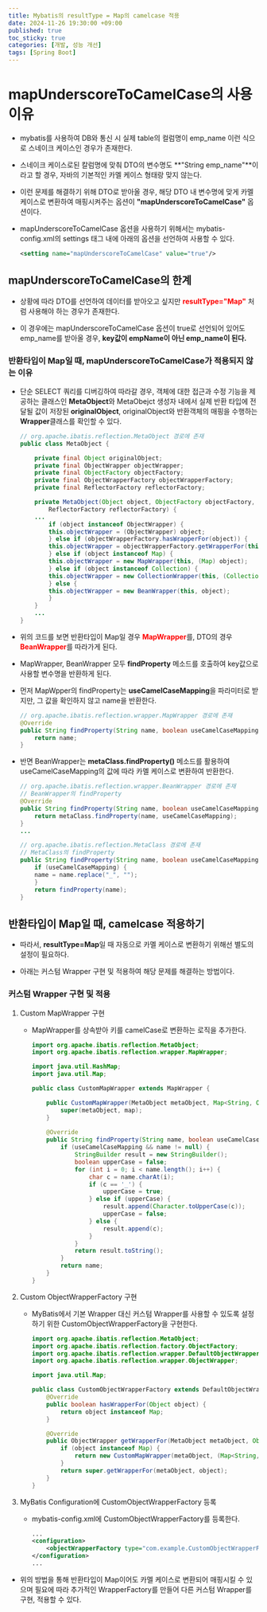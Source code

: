 ```yaml
---
title: Mybatis의 resultType = Map의 camelcase 적용 
date: 2024-11-26 19:30:00 +09:00
published: true
toc_sticky: true
categories: [개발, 성능 개선]
tags: [Spring Boot]
---
```


# mapUnderscoreToCamelCase의 사용 이유

- mybatis를 사용하여 DB와 통신 시 실제 table의 컬럼명이 emp_name 이런 식으로 스네이크 케이스인 경우가 존재한다.

- 스네이크 케이스로된 칼럼명에 맞춰 DTO의 변수명도 **"String emp_name"**이라고 할 경우, 자바의 기본적인 카멜 케이스 형태랑 맞지 않는다.

- 이런 문제를 해결하기 위해 DTO로 받아올 경우, 해당 DTO 내 변수명에 맞게 카멜 케이스로 변환하여 매핑시켜주는 옵션이 **"mapUnderscoreToCamelCase"** 옵션이다.

- mapUnderscoreToCamelCase 옵션을 사용하기 위해서는 mybatis-config.xml의 settings 태그 내에 아래의 옵션을 선언하여 사용할 수 있다.
    ```xml
    <setting name="mapUnderscoreToCamelCase" value="true"/>
    ```


## mapUnderscoreToCamelCase의 한계

- 상황에 따라 DTO를 선언하여 데이터를 받아오고 싶지만 <span style="color:red">**resultType="Map"**</span> 처럼 사용해야 하는 경우가 존재한다.

- 이 경우에는 mapUnderscoreToCamelCase 옵션이 true로 선언되어 있어도 emp_name를 받아올 경우, **key값이 empName이 아닌 emp_name이 된다.**


### 반환타입이 Map일 때, mapUnderscoreToCamelCase가 적용되지 않는 이유

- 단순 SELECT 쿼리를 디버깅하여 따라갈 경우, 객체에 대한 접근과 수정 기능을 제공하는 클래스인 **MetaObject**와 MetaObejct 생성자 내에서 실제 반환 타입에 전달될 값이 저장된 **originalObject**, originalObject와 반환객체의 매핑을 수행하는 **Wrapper**클래스를 확인할 수 있다.
    ```java
    // org.apache.ibatis.reflection.MetaObject 경로에 존재
    public class MetaObject {

        private final Object originalObject;
        private final ObjectWrapper objectWrapper;
        private final ObjectFactory objectFactory;
        private final ObjectWrapperFactory objectWrapperFactory;
        private final ReflectorFactory reflectorFactory;

        private MetaObject(Object object, ObjectFactory objectFactory, ObjectWrapperFactory objectWrapperFactory,
            ReflectorFactory reflectorFactory) {
        ...
            if (object instanceof ObjectWrapper) {
            this.objectWrapper = (ObjectWrapper) object;
            } else if (objectWrapperFactory.hasWrapperFor(object)) {
            this.objectWrapper = objectWrapperFactory.getWrapperFor(this, object);
            } else if (object instanceof Map) {
            this.objectWrapper = new MapWrapper(this, (Map) object);
            } else if (object instanceof Collection) {
            this.objectWrapper = new CollectionWrapper(this, (Collection) object);
            } else {
            this.objectWrapper = new BeanWrapper(this, object);
            }
        }
        ...
    }
    ```

- 위의 코드를 보면 반환타입이 Map일 경우 <span style="color:red">**MapWrapper**</span>를, DTO의 경우 <span style="color:red">**BeanWrapper**</span>를 따라가게 된다.

- MapWrapper, BeanWrapper 모두 **findProperty** 메소드를 호출하여 key값으로 사용할 변수명을 반환하게 된다.

- 먼저 MapWpper의 findProperty는 **useCamelCaseMapping**을 파라미터로 받지만, 그 값을 확인하지 않고 name을 반환한다.
    ```java
    // org.apache.ibatis.reflection.wrapper.MapWrapper 경로에 존재
    @Override
    public String findProperty(String name, boolean useCamelCaseMapping) {
        return name;
    }
    ```

- 반면 BeanWrapper는 **metaClass.findProperty()** 메소드를 활용하여 useCamelCaseMapping의 값에 따라 카멜 케이스로 변환하여 반환한다.
    ```java
    // org.apache.ibatis.reflection.wrapper.BeanWrapper 경로에 존재
    // BeanWrapper의 findProperty
    @Override
    public String findProperty(String name, boolean useCamelCaseMapping) {
        return metaClass.findProperty(name, useCamelCaseMapping);
    }
    ...

    // org.apache.ibatis.reflection.MetaClass 경로에 존재
    // MetaClass의 findProperty 
    public String findProperty(String name, boolean useCamelCaseMapping) {
        if (useCamelCaseMapping) {
        name = name.replace("_", "");
        }
        return findProperty(name);
    }
    ```


## 반환타입이 Map일 때, camelcase 적용하기

- 따라서, **resultType=Map**일 때 자동으로 카멜 케이스로 변환하기 위해선 별도의 설정이 필요하다.

- 아래는 커스텀 Wrapper 구현 및 적용하여 해당 문제를 해결하는 방법이다.
 

### 커스텀 Wrapper 구현 및 적용

1. Custom MapWrapper 구현
    - MapWrapper를 상속받아 키를 camelCase로 변환하는 로직을 추가한다.
        ```java
        import org.apache.ibatis.reflection.MetaObject;
        import org.apache.ibatis.reflection.wrapper.MapWrapper;

        import java.util.HashMap;
        import java.util.Map;

        public class CustomMapWrapper extends MapWrapper {

            public CustomMapWrapper(MetaObject metaObject, Map<String, Object> map) {
                super(metaObject, map);
            }
            
            @Override
            public String findProperty(String name, boolean useCamelCaseMapping) {
                if (useCamelCaseMapping && name != null) {
                    StringBuilder result = new StringBuilder();
                    boolean upperCase = false;
                    for (int i = 0; i < name.length(); i++) {
                        char c = name.charAt(i);
                        if (c == '_') {
                            upperCase = true;
                        } else if (upperCase) {
                            result.append(Character.toUpperCase(c));
                            upperCase = false;
                        } else {
                            result.append(c);
                        }
                    }
                    return result.toString();
                }
                return name;
            }
        }
        ```

2. Custom ObjectWrapperFactory 구현
    - MyBatis에서 기본 Wrapper 대신 커스텀 Wrapper를 사용할 수 있도록 설정하기 위한 CustomObjectWrapperFactory을 구현한다.
        ```java
        import org.apache.ibatis.reflection.MetaObject;
        import org.apache.ibatis.reflection.factory.ObjectFactory;
        import org.apache.ibatis.reflection.wrapper.DefaultObjectWrapperFactory;
        import org.apache.ibatis.reflection.wrapper.ObjectWrapper;

        import java.util.Map;

        public class CustomObjectWrapperFactory extends DefaultObjectWrapperFactory {
            @Override
            public boolean hasWrapperFor(Object object) {
                return object instanceof Map;
            }

            @Override
            public ObjectWrapper getWrapperFor(MetaObject metaObject, Object object) {
                if (object instanceof Map) {
                    return new CustomMapWrapper(metaObject, (Map<String, Object>) object);
                }
                return super.getWrapperFor(metaObject, object);
            }
        }
        ```

3. MyBatis Configuration에 CustomObjectWrapperFactory 등록
    - mybatis-config.xml에 CustomObjectWrapperFactory를 등록한다.
        ```xml
        ...
        <configuration>
            <objectWrapperFactory type="com.example.CustomObjectWrapperFactory"/>
        </configuration>
        ...
        ```

- 위의 방법을 통해 반환타입이 Map이어도 카멜 케이스로 변환되어 매핑시킬 수 있으며 필요에 따라 추가적인 WrapperFactory를 만들어 다른 커스텀 Wrapper를 구현, 적용할 수 있다.